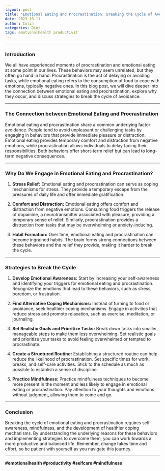 ```yaml
---
layout: post
title: "Emotional Eating and Procrastination: Breaking the Cycle of Avoidance"
date: 2023-10-11
author: Colin
categories: Diet
tags: emotionalhealth productivit
---
```


---

### Introduction

We all have experienced moments of procrastination and emotional eating at some point in our lives. These behaviors may seem unrelated, but they often go hand in hand. Procrastination is the act of delaying or avoiding tasks, while emotional eating refers to the consumption of food to cope with emotions, typically negative ones. In this blog post, we will dive deeper into the connection between emotional eating and procrastination, explore why they occur, and discuss strategies to break the cycle of avoidance.

---

### The Connection between Emotional Eating and Procrastination

Emotional eating and procrastination share a common underlying factor: avoidance. People tend to avoid unpleasant or challenging tasks by engaging in behaviors that provide immediate pleasure or distraction. Emotional eating provides temporary comfort and distraction from negative emotions, while procrastination allows individuals to delay facing their responsibilities. Both behaviors offer short-term relief but can lead to long-term negative consequences.

---

### Why Do We Engage in Emotional Eating and Procrastination?

1. **Stress Relief:** Emotional eating and procrastination can serve as coping mechanisms for stress. They provide a temporary escape from the pressures of daily life and offer immediate gratification.

2. **Comfort and Distraction:** Emotional eating offers comfort and distraction from negative emotions. Consuming food triggers the release of dopamine, a neurotransmitter associated with pleasure, providing a temporary sense of relief. Similarly, procrastination provides a distraction from tasks that may be overwhelming or anxiety-inducing.

3. **Habit Formation:** Over time, emotional eating and procrastination can become ingrained habits. The brain forms strong connections between these behaviors and the relief they provide, making it harder to break the cycle.

---

### Strategies to Break the Cycle

1. **Develop Emotional Awareness:** Start by increasing your self-awareness and identifying your triggers for emotional eating and procrastination. Recognize the emotions that lead to these behaviors, such as stress, boredom, or frustration.

2. **Find Alternative Coping Mechanisms:** Instead of turning to food or avoidance, seek healthier coping mechanisms. Engage in activities that reduce stress and promote relaxation, such as exercise, meditation, or journaling.

3. **Set Realistic Goals and Prioritize Tasks:** Break down tasks into smaller, manageable steps to make them less overwhelming. Set realistic goals and prioritize your tasks to avoid feeling overwhelmed or tempted to procrastinate.

4. **Create a Structured Routine:** Establishing a structured routine can help reduce the likelihood of procrastination. Set specific times for work, breaks, and self-care activities. Stick to the schedule as much as possible to establish a sense of discipline.

5. **Practice Mindfulness:** Practice mindfulness techniques to become more present in the moment and less likely to engage in emotional eating or procrastination. Pay attention to your thoughts and emotions without judgment, allowing them to come and go.

---

### Conclusion

Breaking the cycle of emotional eating and procrastination requires self-awareness, mindfulness, and the development of healthier coping mechanisms. By understanding the underlying reasons for these behaviors and implementing strategies to overcome them, you can work towards a more productive and balanced life. Remember, change takes time and effort, so be patient with yourself as you navigate this journey.

---

**#emotionalhealth #productivity #selfcare #mindfulness**